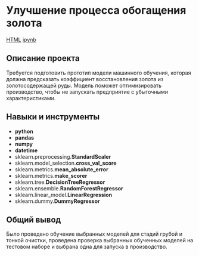 # Улучшение процесса обогащения золота

[HTML](https://github.com/shishkoedoff/DS-professional-training-course-at-Yandex.Praktikum/blob/main/09%20-%20Gold%20extraction%20forecast/Portfolio%20-%20Project%2009.html)     [ipynb](https://github.com/shishkoedoff/DS-professional-training-course-at-Yandex.Praktikum/blob/main/09%20-%20Gold%20extraction%20forecast/Portfolio%20-%20Project%2009.ipynb)

## Описание проекта

Требуется подготовить прототип модели машинного обучения, которая должна предсказать коэффициент восстановления золота из золотосодержащей руды. Модель поможет оптимизировать производство, чтобы не запускать предприятие с убыточными характеристиками.



## Навыки и инструменты

- **python**
- **pandas**
- **numpy**
- **datetime**
- sklearn.preprocessing.**StandardScaler**
- sklearn.model_selection.**cross_val_score**
- sklearn.metrics.**mean_absolute_error**
- sklearn.metrics.**make_scorer**
- sklearn.tree.**DecisionTreeRegressor**
- sklearn.ensemble.**RandomForestRegressor**
- sklearn.linear_model.**LinearRegression**
- sklearn.dummy.**DummyRegressor**


## 

## Общий вывод

Было проведено обучение выбранных моделей для стадий грубой и тонкой очистки, проведена проверка выбранных обученных моделей на тестовом наборе и выбрана одна для запуска в производство.
